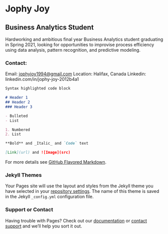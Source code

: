 # Jophy Joy
## Business Analytics Student
Hardworking and ambitious final year Business Analytics student graduating in Spring 2021, looking for opportunities to improvise
process efficiency using data analysis, pattern recognition, and predictive modeling.

### Contact:
Email: jophyjoy1994@gmail.com </n>
Location: Halifax, Canada 
Linkedin: linkedin.com/in/jophy-joy-2012b4a1


```markdown
Syntax highlighted code block

# Header 1
## Header 2
### Header 3

- Bulleted
- List

1. Numbered
2. List

**Bold** and _Italic_ and `Code` text

[Link](url) and ![Image](src)
```

For more details see [GitHub Flavored Markdown](https://guides.github.com/features/mastering-markdown/).

### Jekyll Themes

Your Pages site will use the layout and styles from the Jekyll theme you have selected in your [repository settings](https://github.com/jophyjoy28/python_projects/settings). The name of this theme is saved in the Jekyll `_config.yml` configuration file.

### Support or Contact

Having trouble with Pages? Check out our [documentation](https://docs.github.com/categories/github-pages-basics/) or [contact support](https://support.github.com/contact) and we’ll help you sort it out.
